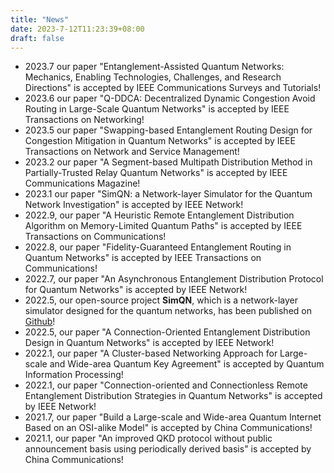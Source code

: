 ```yaml
---
title: "News"
date: 2023-7-12T11:23:39+08:00
draft: false
---
```

- 2023.7 our paper "Entanglement-Assisted Quantum Networks: Mechanics, Enabling Technologies, Challenges, and Research Directions" is accepted by IEEE Communications Surveys and Tutorials!  
- 2023.6 our paper "Q-DDCA: Decentralized Dynamic Congestion Avoid Routing in Large-Scale Quantum Networks" is accepted by IEEE Transactions on Networking!  
- 2023.5 our paper "Swapping-based Entanglement Routing Design for Congestion Mitigation in Quantum Networks" is accepted by IEEE Transactions on Network and Service Management!  
- 2023.2 our paper "A Segment-based Multipath Distribution Method in Partially-Trusted Relay Quantum Networks" is accepted by IEEE Communications Magazine!  
- 2023.1 our paper "SimQN: a Network-layer Simulator for the Quantum Network Investigation" is accepted by IEEE Network!
- 2022.9, our paper "A Heuristic Remote Entanglement Distribution Algorithm on Memory-Limited Quantum Paths" is accepted by IEEE Transactions on Communications!
- 2022.8, our paper "Fidelity-Guaranteed Entanglement Routing in Quantum Networks" is accepted by IEEE Transactions on Communications!
- 2022.7, our paper "An Asynchronous Entanglement Distribution Protocol for Quantum Networks" is accepted by IEEE Network!
- 2022.5, our open-source project **SimQN**, which is a network-layer simulator designed for the quantum networks, has been published on [Github](https://github.com/ertuil/SimQN)!
- 2022.5, our paper "A Connection-Oriented Entanglement Distribution Design in Quantum Networks" is accepted by IEEE Network!
- 2022.1, our paper "A Cluster-based Networking Approach for Large-scale and Wide-area Quantum Key Agreement" is accepted by Quantum Information Processing!
- 2022.1, our paper "Connection-oriented and Connectionless Remote Entanglement Distribution Strategies in Quantum Networks" is accepted by IEEE Network!
- 2021.7, our paper "Build a Large-scale and Wide-area Quantum Internet Based on an OSI-alike Model" is accepted by China Communications!
- 2021.1, our paper "An improved QKD protocol without public announcement basis using periodically derived basis" is accepted by China Communications!